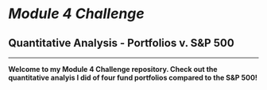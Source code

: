 # *Module 4 Challenge*
## Quantitative Analysis - Portfolios v. S&P 500

---

**Welcome to my Module 4 Challenge repository. Check out the quantitative analyis I did of four fund portfolios compared to the S&P 500!**
